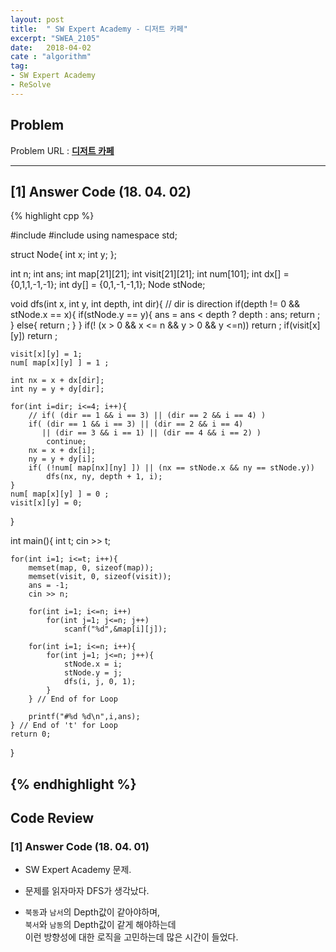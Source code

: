```yaml
---
layout: post
title:  " SW Expert Academy - 디저트 카페"
excerpt: "SWEA_2105"
date:   2018-04-02
cate : "algorithm"
tag:
- SW Expert Academy
- ReSolve
---
```


## Problem 
Problem URL : **[디저트 카페](https://www.swexpertacademy.com/main/code/problem/problemDetail.do?contestProbId=AV5VwAr6APYDFAWu)**

---

## [1] Answer Code (18. 04. 02)

{% highlight cpp %}

#include<iostream>
#include<cstring>
using namespace std;

struct Node{
    int x;
    int y;
};

int n;
int ans;
int map[21][21];
int visit[21][21];
int num[101];
int dx[] = {0,1,1,-1,-1};
int dy[] = {0,1,-1,-1,1};
Node stNode;

void dfs(int x, int y, int depth, int dir){ // dir is direction
    if(depth != 0 && stNode.x == x){
        if(stNode.y == y){
            ans = ans < depth ? depth : ans;
            return ;
        }
        else{
            return ;
        }
    }
    if(! (x > 0 && x <= n && y > 0 && y <=n))
        return ;
    if(visit[x][y]) return ;
    
    visit[x][y] = 1;
    num[ map[x][y] ] = 1 ;
    
    int nx = x + dx[dir];
    int ny = y + dy[dir];
    
    for(int i=dir; i<=4; i++){
        // if( (dir == 1 && i == 3) || (dir == 2 && i == 4) )
        if( (dir == 1 && i == 3) || (dir == 2 && i == 4)
           || (dir == 3 && i == 1) || (dir == 4 && i == 2) )
            continue;
        nx = x + dx[i];
        ny = y + dy[i];
        if( (!num[ map[nx][ny] ]) || (nx == stNode.x && ny == stNode.y))
            dfs(nx, ny, depth + 1, i);
    }
    num[ map[x][y] ] = 0 ;
    visit[x][y] = 0;
    
}

int main(){
    int t;
    cin >> t;
    
    for(int i=1; i<=t; i++){
        memset(map, 0, sizeof(map));
        memset(visit, 0, sizeof(visit));
        ans = -1;
        cin >> n;
        
        for(int i=1; i<=n; i++)
            for(int j=1; j<=n; j++)
                scanf("%d",&map[i][j]);
 
        for(int i=1; i<=n; i++){
            for(int j=1; j<=n; j++){
                stNode.x = i;
                stNode.y = j;
                dfs(i, j, 0, 1);
            }
        } // End of for Loop

        printf("#%d %d\n",i,ans);
    } // End of 't' for Loop
    return 0;
}



{% endhighlight %}
---

## Code Review

### [1] Answer Code (18. 04. 01)

* SW Expert Academy 문제.

* 문제를 읽자마자 DFS가 생각났다. 

* `북동`과 `남서`의 Depth값이 같아야하며, <br>
`북서`와 `남동`의 Depth값이 같게 해야하는데 <br>
이런 방향성에 대한 로직을 고민하는데 많은 시간이 들었다.